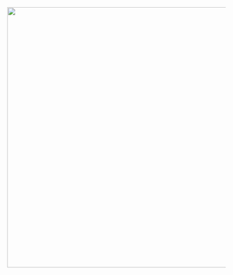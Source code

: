 <img src="https://github.com/user-attachments/assets/2e591d0e-628f-41d8-a479-cb6fabccf168" width="600px" />
